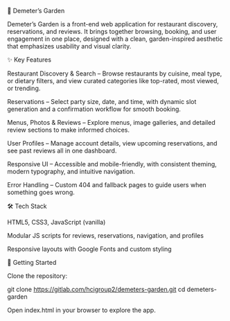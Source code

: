 🌿 Demeter’s Garden

Demeter’s Garden is a front-end web application for restaurant discovery, reservations, and reviews. It brings together browsing, booking, and user engagement in one place, designed with a clean, garden-inspired aesthetic that emphasizes usability and visual clarity.

✨ Key Features

Restaurant Discovery & Search – Browse restaurants by cuisine, meal type, or dietary filters, and view curated categories like top-rated, most viewed, or trending.

Reservations – Select party size, date, and time, with dynamic slot generation and a confirmation workflow for smooth booking.

Menus, Photos & Reviews – Explore menus, image galleries, and detailed review sections to make informed choices.

User Profiles – Manage account details, view upcoming reservations, and see past reviews all in one dashboard.

Responsive UI – Accessible and mobile-friendly, with consistent theming, modern typography, and intuitive navigation.

Error Handling – Custom 404 and fallback pages to guide users when something goes wrong.

🛠️ Tech Stack

HTML5, CSS3, JavaScript (vanilla)

Modular JS scripts for reviews, reservations, navigation, and profiles

Responsive layouts with Google Fonts and custom styling

🚀 Getting Started

Clone the repository:

git clone https://gitlab.com/hcigroup2/demeters-garden.git
cd demeters-garden


Open index.html in your browser to explore the app.
